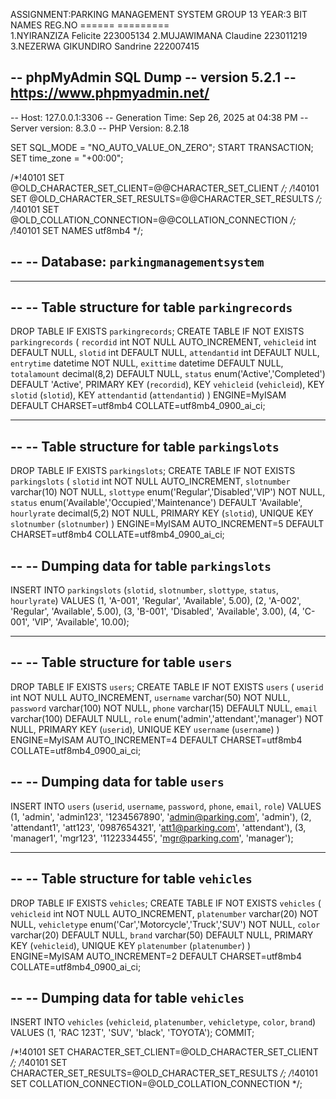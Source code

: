 ASSIGNMENT:PARKING MANAGEMENT SYSTEM
GROUP 13
YEAR:3 BIT
NAMES                                REG.NO
======                              =========    
1.NYIRANZIZA Felicite                  223005134
2.MUJAWIMANA Claudine                  223011219  
3.NEZERWA GIKUNDIRO Sandrine           222007415        




-- phpMyAdmin SQL Dump
-- version 5.2.1
-- https://www.phpmyadmin.net/
--
-- Host: 127.0.0.1:3306
-- Generation Time: Sep 26, 2025 at 04:38 PM
-- Server version: 8.3.0
-- PHP Version: 8.2.18

SET SQL_MODE = "NO_AUTO_VALUE_ON_ZERO";
START TRANSACTION;
SET time_zone = "+00:00";


/*!40101 SET @OLD_CHARACTER_SET_CLIENT=@@CHARACTER_SET_CLIENT */;
/*!40101 SET @OLD_CHARACTER_SET_RESULTS=@@CHARACTER_SET_RESULTS */;
/*!40101 SET @OLD_COLLATION_CONNECTION=@@COLLATION_CONNECTION */;
/*!40101 SET NAMES utf8mb4 */;

--
-- Database: `parkingmanagementsystem`
--

-- --------------------------------------------------------

--
-- Table structure for table `parkingrecords`
--

DROP TABLE IF EXISTS `parkingrecords`;
CREATE TABLE IF NOT EXISTS `parkingrecords` (
  `recordid` int NOT NULL AUTO_INCREMENT,
  `vehicleid` int DEFAULT NULL,
  `slotid` int DEFAULT NULL,
  `attendantid` int DEFAULT NULL,
  `entrytime` datetime NOT NULL,
  `exittime` datetime DEFAULT NULL,
  `totalamount` decimal(8,2) DEFAULT NULL,
  `status` enum('Active','Completed') DEFAULT 'Active',
  PRIMARY KEY (`recordid`),
  KEY `vehicleid` (`vehicleid`),
  KEY `slotid` (`slotid`),
  KEY `attendantid` (`attendantid`)
) ENGINE=MyISAM DEFAULT CHARSET=utf8mb4 COLLATE=utf8mb4_0900_ai_ci;

-- --------------------------------------------------------

--
-- Table structure for table `parkingslots`
--

DROP TABLE IF EXISTS `parkingslots`;
CREATE TABLE IF NOT EXISTS `parkingslots` (
  `slotid` int NOT NULL AUTO_INCREMENT,
  `slotnumber` varchar(10) NOT NULL,
  `slottype` enum('Regular','Disabled','VIP') NOT NULL,
  `status` enum('Available','Occupied','Maintenance') DEFAULT 'Available',
  `hourlyrate` decimal(5,2) NOT NULL,
  PRIMARY KEY (`slotid`),
  UNIQUE KEY `slotnumber` (`slotnumber`)
) ENGINE=MyISAM AUTO_INCREMENT=5 DEFAULT CHARSET=utf8mb4 COLLATE=utf8mb4_0900_ai_ci;

--
-- Dumping data for table `parkingslots`
--

INSERT INTO `parkingslots` (`slotid`, `slotnumber`, `slottype`, `status`, `hourlyrate`) VALUES
(1, 'A-001', 'Regular', 'Available', 5.00),
(2, 'A-002', 'Regular', 'Available', 5.00),
(3, 'B-001', 'Disabled', 'Available', 3.00),
(4, 'C-001', 'VIP', 'Available', 10.00);

-- --------------------------------------------------------

--
-- Table structure for table `users`
--

DROP TABLE IF EXISTS `users`;
CREATE TABLE IF NOT EXISTS `users` (
  `userid` int NOT NULL AUTO_INCREMENT,
  `username` varchar(50) NOT NULL,
  `password` varchar(100) NOT NULL,
  `phone` varchar(15) DEFAULT NULL,
  `email` varchar(100) DEFAULT NULL,
  `role` enum('admin','attendant','manager') NOT NULL,
  PRIMARY KEY (`userid`),
  UNIQUE KEY `username` (`username`)
) ENGINE=MyISAM AUTO_INCREMENT=4 DEFAULT CHARSET=utf8mb4 COLLATE=utf8mb4_0900_ai_ci;

--
-- Dumping data for table `users`
--

INSERT INTO `users` (`userid`, `username`, `password`, `phone`, `email`, `role`) VALUES
(1, 'admin', 'admin123', '1234567890', 'admin@parking.com', 'admin'),
(2, 'attendant1', 'att123', '0987654321', 'att1@parking.com', 'attendant'),
(3, 'manager1', 'mgr123', '1122334455', 'mgr@parking.com', 'manager');

-- --------------------------------------------------------

--
-- Table structure for table `vehicles`
--

DROP TABLE IF EXISTS `vehicles`;
CREATE TABLE IF NOT EXISTS `vehicles` (
  `vehicleid` int NOT NULL AUTO_INCREMENT,
  `platenumber` varchar(20) NOT NULL,
  `vehicletype` enum('Car','Motorcycle','Truck','SUV') NOT NULL,
  `color` varchar(20) DEFAULT NULL,
  `brand` varchar(50) DEFAULT NULL,
  PRIMARY KEY (`vehicleid`),
  UNIQUE KEY `platenumber` (`platenumber`)
) ENGINE=MyISAM AUTO_INCREMENT=2 DEFAULT CHARSET=utf8mb4 COLLATE=utf8mb4_0900_ai_ci;

--
-- Dumping data for table `vehicles`
--

INSERT INTO `vehicles` (`vehicleid`, `platenumber`, `vehicletype`, `color`, `brand`) VALUES
(1, 'RAC 123T', 'SUV', 'black', 'TOYOTA');
COMMIT;

/*!40101 SET CHARACTER_SET_CLIENT=@OLD_CHARACTER_SET_CLIENT */;
/*!40101 SET CHARACTER_SET_RESULTS=@OLD_CHARACTER_SET_RESULTS */;
/*!40101 SET COLLATION_CONNECTION=@OLD_COLLATION_CONNECTION */;
